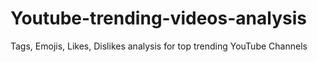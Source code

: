 # Youtube-trending-videos-analysis
Tags, Emojis, Likes, Dislikes analysis for top trending YouTube Channels
